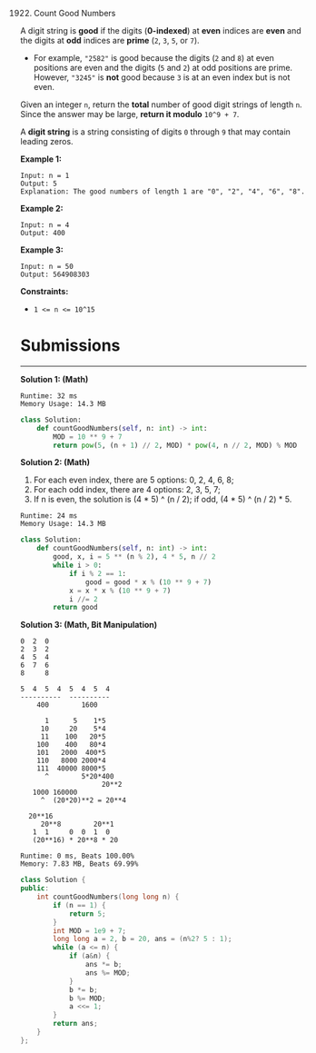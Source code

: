 1922. Count Good Numbers

A digit string is **good** if the digits (**0-indexed**) at **even** indices are **even** and the digits at **odd** indices are **prime** (`2`, `3`, `5`, or `7`).

* For example, `"2582"` is good because the digits (`2` and `8`) at even positions are even and the digits (`5` and `2`) at odd positions are prime. However, `"3245"` is **not** good because `3` is at an even index but is not even.

Given an integer `n`, return the **total** number of good digit strings of length `n`. Since the answer may be large, **return it modulo** `10^9 + 7`.

A **digit string** is a string consisting of digits `0` through `9` that may contain leading zeros.

 

**Example 1:**
```
Input: n = 1
Output: 5
Explanation: The good numbers of length 1 are "0", "2", "4", "6", "8".
```

**Example 2:**
```
Input: n = 4
Output: 400
```

**Example 3:**
```
Input: n = 50
Output: 564908303
```

**Constraints:**

* `1 <= n <= 10^15`

# Submissions
---
**Solution 1: (Math)**
```
Runtime: 32 ms
Memory Usage: 14.3 MB
```
```python
class Solution:
    def countGoodNumbers(self, n: int) -> int:
        MOD = 10 ** 9 + 7
        return pow(5, (n + 1) // 2, MOD) * pow(4, n // 2, MOD) % MOD
```

**Solution 2: (Math)**

1. For each even index, there are 5 options: 0, 2, 4, 6, 8;
1. For each odd index, there are 4 options: 2, 3, 5, 7;
1. If n is even, the solution is (4 * 5) ^ (n / 2); if odd, (4 * 5) ^ (n / 2) * 5.

```
Runtime: 24 ms
Memory Usage: 14.3 MB
```
```python
class Solution:
    def countGoodNumbers(self, n: int) -> int:
        good, x, i = 5 ** (n % 2), 4 * 5, n // 2
        while i > 0:
            if i % 2 == 1:
                good = good * x % (10 ** 9 + 7)
            x = x * x % (10 ** 9 + 7)
            i //= 2
        return good
```

**Solution 3: (Math, Bit Manipulation)**

    0  2  0
    2  3  2
    4  5  4
    6  7  6
    8     8

    5  4  5  4  5  4  5  4
    ----------  ----------
        400        1600

          1      5    1*5
         10     20    5*4
         11    100   20*5
        100    400   80*4
        101   2000  400*5  
        110   8000 2000*4  
        111  40000 8000*5
          ^        5*20*400
                        20**2
       1000 160000
         ^  (20*20)**2 = 20**4

      20**16
         20**8        20**1
       1  1     0  0  1  0
       (20**16) * 20**8 * 20

```
Runtime: 0 ms, Beats 100.00%
Memory: 7.83 MB, Beats 69.99%
```
```c++
class Solution {
public:
    int countGoodNumbers(long long n) {
        if (n == 1) {
            return 5;
        }
        int MOD = 1e9 + 7;
        long long a = 2, b = 20, ans = (n%2? 5 : 1);
        while (a <= n) {
            if (a&n) {
                ans *= b;
                ans %= MOD;
            }
            b *= b;
            b %= MOD;
            a <<= 1;
        }
        return ans;
    }
};
```
